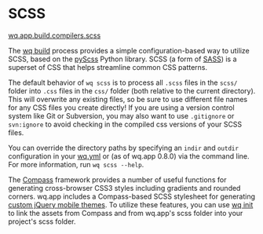 SCSS
====

[wq.app.build.compilers.scss]

The [wq build] process provides a simple configuration-based way to utilize SCSS, based on the [pyScss] Python library. SCSS (a form of [SASS]) is a superset of CSS that helps streamline common CSS patterns.

The default behavior of `wq scss` is to process all `.scss` files in the `scss/` folder into `.css` files in the `css/` folder (both relative to the current directory). This will overwrite any existing files, so be sure to use different file names for any CSS files you create directly!  If you are using a version control system like Git or Subversion, you may also want to use `.gitignore` or `svn:ignore` to avoid checking in the compiled css versions of your SCSS files.

You can override the directory paths by specifying an `indir` and `outdir` configuration in your [wq.yml] or (as of wq.app 0.8.0) via the command line.  For more information, run `wq scss --help`.

The [Compass] framework provides a number of useful functions for generating cross-browser CSS3 styles including gradients and rounded corners.  wq.app includes a Compass-based SCSS stylesheet for generating [custom jQuery mobile themes].  To utilize these features, you can use [wq init] to link the assets from Compass and from wq.app's scss folder into your project's scss folder.

[wq.app.build.compilers.scss]: https://github.com/wq/wq.app/blob/v0.8.0/build/compilers.py#L45-L81
[SASS]: http://sass-lang.com/
[pyScss]: https://github.com/Kronuz/pyScss
[wq build]: https://wq.io/docs/build
[build configuration]: https://wq.io/docs/build
[wq.yml]: https://github.com/wq/wq-django-template/blob/master/django_project/app/wq.yml
[custom jQuery mobile themes]: https://wq.io/docs/jquery-mobile-scss-themes
[Compass]: http://compass-style.org/
[wq init]: https://wq.io/docs/setup
